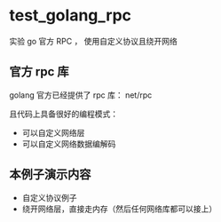 # test_golang_rpc
实验 go 官方 RPC ， 使用自定义协议且绕开网络

## 官方 rpc 库

golang 官方已经提供了 rpc 库： net/rpc

且代码上具备很好的编程模式：
- 可以自定义网络层
- 可以自定义网络数据编解码


## 本例子演示内容

- 自定义协议例子
- 绕开网络层，直接走内存（然后任何网络库都可以接上）
